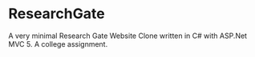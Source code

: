 # ResearchGate
A very minimal Research Gate Website Clone written in C# with ASP.Net MVC 5. A college assignment.
